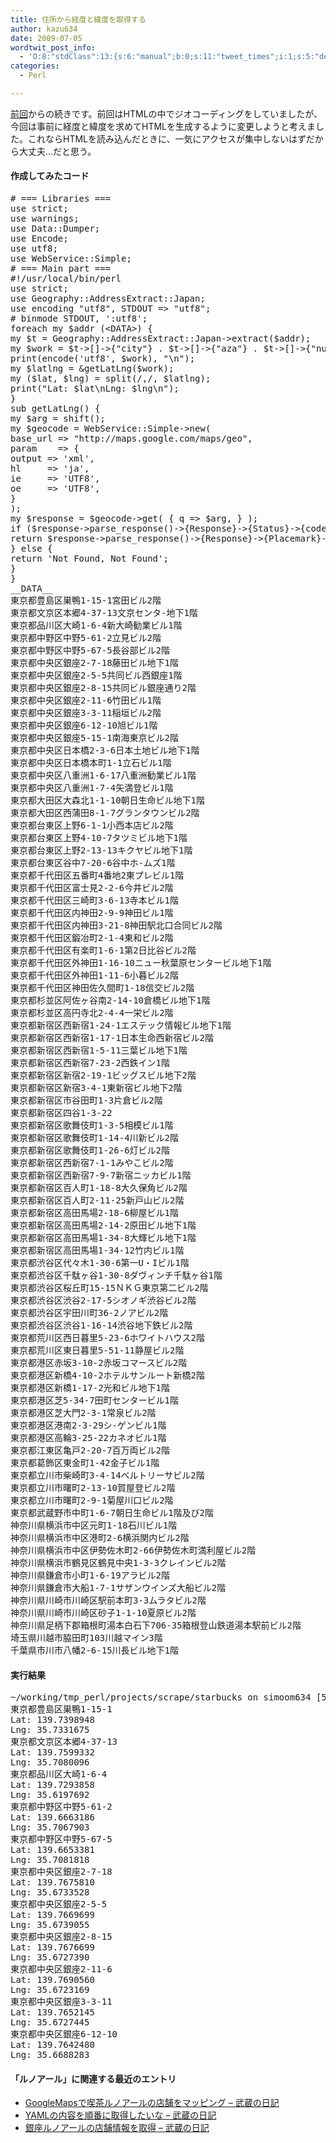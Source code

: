 ```yaml
---
title: 住所から経度と緯度を取得する
author: kazu634
date: 2009-07-05
wordtwit_post_info:
  - 'O:8:"stdClass":13:{s:6:"manual";b:0;s:11:"tweet_times";i:1;s:5:"delay";i:0;s:7:"enabled";i:1;s:10:"separation";s:2:"60";s:7:"version";s:3:"3.7";s:14:"tweet_template";b:0;s:6:"status";i:2;s:6:"result";a:0:{}s:13:"tweet_counter";i:2;s:13:"tweet_log_ids";a:1:{i:0;i:4691;}s:9:"hash_tags";a:0:{}s:8:"accounts";a:1:{i:0;s:7:"kazu634";}}'
categories:
  - Perl

---
```

<div class="section">
<p>
<a href="http://d.hatena.ne.jp/sirocco634/20090627/1246114139" onclick="__gaTracker('send', 'event', 'outbound-article', 'http://d.hatena.ne.jp/sirocco634/20090627/1246114139', '前回');" target="_blank">前回</a>からの続きです。前回はHTMLの中でジオコーディングをしていましたが、今回は事前に経度と緯度を求めてHTMLを生成するように変更しようと考えました。これならHTMLを読み込んだときに、一気にアクセスが集中しないはずだから大丈夫…だと思う。
</p>
  
<h4>
    作成してみたコード
</h4>
  
<pre class="syntax-highlight">
<span class="synComment"># === Libraries ===</span>
<span class="synStatement">use strict</span>;
<span class="synStatement">use warnings</span>;
<span class="synStatement">use </span>Data::Dumper;
<span class="synStatement">use </span>Encode;
<span class="synStatement">use utf8</span>;
<span class="synStatement">use </span>WebService::Simple;
<span class="synComment"># === Main part ===</span>
<span class="synPreProc">#!/usr/local/bin/perl</span>
<span class="synStatement">use strict</span>;
<span class="synStatement">use </span>Geography::AddressExtract::Japan;
<span class="synStatement">use </span>encoding <span class="synConstant">&#34;utf8&#34;</span>, <span class="synConstant">STDOUT </span>=&#62; <span class="synConstant">&#34;utf8&#34;</span>;
<span class="synComment"># binmode STDOUT, ':utf8';</span>
<span class="synStatement">foreach</span> <span class="synStatement">my</span> <span class="synIdentifier">$addr</span> (<span class="synIdentifier">&#60;DATA&#62;</span>) {
<span class="synStatement">my</span> <span class="synIdentifier">$t</span> = Geography::AddressExtract::Japan-&#62;extract(<span class="synIdentifier">$addr</span>);
<span class="synStatement">my</span> <span class="synIdentifier">$work</span> = <span class="synIdentifier">$t</span>-&#62;[<span class="synConstant"></span>]-&#62;{<span class="synConstant">&#34;city&#34;</span>} . <span class="synIdentifier">$t</span>-&#62;[<span class="synConstant"></span>]-&#62;{<span class="synConstant">&#34;aza&#34;</span>} . <span class="synIdentifier">$t</span>-&#62;[<span class="synConstant"></span>]-&#62;{<span class="synConstant">&#34;number&#34;</span>};
<span class="synStatement">print</span>(encode(<span class="synConstant">'utf8'</span>, <span class="synIdentifier">$work</span>), <span class="synConstant">&#34;</span><span class="synSpecial">\n</span><span class="synConstant">&#34;</span>);
<span class="synStatement">my</span> <span class="synIdentifier">$latlng</span> = <span class="synIdentifier">&#38;getLatLng</span>(<span class="synIdentifier">$work</span>);
<span class="synStatement">my</span> (<span class="synIdentifier">$lat</span>, <span class="synIdentifier">$lng</span>) = <span class="synStatement">split</span>(<span class="synStatement">/</span><span class="synConstant">,</span><span class="synStatement">/</span>, <span class="synIdentifier">$latlng</span>);
<span class="synStatement">print</span>(<span class="synConstant">&#34;Lat: </span><span class="synIdentifier">$lat</span><span class="synSpecial">\n</span><span class="synConstant">Lng: </span><span class="synIdentifier">$lng</span><span class="synSpecial">\n</span><span class="synConstant">&#34;</span>);
}
<span class="synStatement">sub</span><span class="synIdentifier"> getLatLng() </span>{
<span class="synStatement">my</span> <span class="synIdentifier">$arg</span> = <span class="synStatement">shift</span>();
<span class="synStatement">my</span> <span class="synIdentifier">$geocode</span> = WebService::Simple-&#62;<span class="synStatement">new</span>(
<span class="synConstant">base_url </span>=&#62; <span class="synConstant">&#34;http://maps.google.com/maps/geo&#34;</span>,
<span class="synConstant">param    </span>=&#62; {
<span class="synConstant">output </span>=&#62; <span class="synConstant">'xml'</span>,
<span class="synConstant">hl     </span>=&#62; <span class="synConstant">'ja'</span>,
<span class="synConstant">ie     </span>=&#62; <span class="synConstant">'UTF8'</span>,
<span class="synConstant">oe     </span>=&#62; <span class="synConstant">'UTF8'</span>,
}
);
<span class="synStatement">my</span> <span class="synIdentifier">$response</span> = <span class="synIdentifier">$geocode</span>-&#62;get( { <span class="synConstant">q </span>=&#62; <span class="synIdentifier">$arg</span>, } );
<span class="synStatement">if</span> (<span class="synIdentifier">$response</span>-&#62;parse_response()-&#62;{Response}-&#62;{Status}-&#62;{code} == <span class="synConstant">200</span>) {
<span class="synStatement">return</span> <span class="synIdentifier">$response</span>-&#62;parse_response()-&#62;{Response}-&#62;{Placemark}-&#62;{Point}-&#62;{coordinates};
} <span class="synStatement">else</span> {
<span class="synStatement">return</span> <span class="synConstant">'Not Found, Not Found'</span>;
}
}
<span class="synComment">__DATA__</span>
<span class="synComment">東京都豊島区巣鴨1-15-1宮田ビル2階</span>
<span class="synComment">東京都文京区本郷4-37-13文京センタ-地下1階</span>
<span class="synComment">東京都品川区大崎1-6-4新大崎勧業ビル1階</span>
<span class="synComment">東京都中野区中野5-61-2立見ビル2階</span>
<span class="synComment">東京都中野区中野5-67-5長谷部ビル2階</span>
<span class="synComment">東京都中央区銀座2-7-18藤田ビル地下1階</span>
<span class="synComment">東京都中央区銀座2-5-5共同ビル西銀座1階</span>
<span class="synComment">東京都中央区銀座2-8-15共同ビル銀座通り2階</span>
<span class="synComment">東京都中央区銀座2-11-6竹田ビル1階</span>
<span class="synComment">東京都中央区銀座3-3-11稲垣ビル2階</span>
<span class="synComment">東京都中央区銀座6-12-10旭ビル1階</span>
<span class="synComment">東京都中央区銀座5-15-1南海東京ビル2階</span>
<span class="synComment">東京都中央区日本橋2-3-6日本土地ビル地下1階</span>
<span class="synComment">東京都中央区日本橋本町1-1立石ビル1階</span>
<span class="synComment">東京都中央区八重洲1-6-17八重洲勧業ビル1階</span>
<span class="synComment">東京都中央区八重洲1-7-4矢満登ビル1階</span>
<span class="synComment">東京都大田区大森北1-1-10朝日生命ビル地下1階</span>
<span class="synComment">東京都大田区西蒲田8-1-7グランタウンビル2階</span>
<span class="synComment">東京都台東区上野6-1-1小西本店ビル2階</span>
<span class="synComment">東京都台東区上野4-10-7タツミビル地下1階</span>
<span class="synComment">東京都台東区上野2-13-13キクヤビル地下1階</span>
<span class="synComment">東京都台東区谷中7-20-6谷中ホ-ムズ1階</span>
<span class="synComment">東京都千代田区五番町4番地2東プレビル1階</span>
<span class="synComment">東京都千代田区富士見2-2-6今井ビル2階</span>
<span class="synComment">東京都千代田区三崎町3-6-13寺本ビル1階</span>
<span class="synComment">東京都千代田区内神田2-9-9神田ビル1階</span>
<span class="synComment">東京都千代田区内神田3-21-8神田駅北口合同ビル2階</span>
<span class="synComment">東京都千代田区鍛冶町2-1-4東和ビル2階</span>
<span class="synComment">東京都千代田区有楽町1-6-1第2日比谷ビル2階</span>
<span class="synComment">東京都千代田区外神田1-16-10ニュー秋葉原センタービル地下1階</span>
<span class="synComment">東京都千代田区外神田1-11-6小暮ビル2階</span>
<span class="synComment">東京都千代田区神田佐久間町1-18信交ビル2階</span>
<span class="synComment">東京都杉並区阿佐ヶ谷南2-14-10倉橋ビル地下1階</span>
<span class="synComment">東京都杉並区高円寺北2-4-4一栄ビル2階</span>
<span class="synComment">東京都新宿区西新宿1-24-1エステック情報ビル地下1階</span>
<span class="synComment">東京都新宿区西新宿1-17-1日本生命西新宿ビル2階</span>
<span class="synComment">東京都新宿区西新宿1-5-11三葉ビル地下1階</span>
<span class="synComment">東京都新宿区西新宿7-23-2西鉄イン1階</span>
<span class="synComment">東京都新宿区新宿2-19-1ビッグスビル地下2階</span>
<span class="synComment">東京都新宿区新宿3-4-1東新宿ビル地下2階</span>
<span class="synComment">東京都新宿区市谷田町1-3片倉ビル2階</span>
<span class="synComment">東京都新宿区四谷1-3-22</span>
<span class="synComment">東京都新宿区歌舞伎町1-3-5相模ビル1階</span>
<span class="synComment">東京都新宿区歌舞伎町1-14-4川新ビル2階</span>
<span class="synComment">東京都新宿区歌舞伎町1-26-6灯ビル2階</span>
<span class="synComment">東京都新宿区西新宿7-1-1みやこビル2階</span>
<span class="synComment">東京都新宿区西新宿7-9-7新宿ニッカビル1階</span>
<span class="synComment">東京都新宿区百人町1-18-8大久保角ビル2階</span>
<span class="synComment">東京都新宿区百人町2-11-25新戸山ビル2階</span>
<span class="synComment">東京都新宿区高田馬場2-18-6柳屋ビル1階</span>
<span class="synComment">東京都新宿区高田馬場2-14-2原田ビル地下1階</span>
<span class="synComment">東京都新宿区高田馬場1-34-8大輝ビル地下1階</span>
<span class="synComment">東京都新宿区高田馬場1-34-12竹内ビル1階</span>
<span class="synComment">東京都渋谷区代々木1-30-6第一U・Iビル1階</span>
<span class="synComment">東京都渋谷区千駄ヶ谷1-30-8ダヴィンチ千駄ヶ谷1階</span>
<span class="synComment">東京都渋谷区桜丘町15-15ＮＫＧ東京第二ビル2階</span>
<span class="synComment">東京都渋谷区渋谷2-17-5シオノギ渋谷ビル2階</span>
<span class="synComment">東京都渋谷区宇田川町36-2ノアビル2階</span>
<span class="synComment">東京都渋谷区渋谷1-16-14渋谷地下鉄ビル2階</span>
<span class="synComment">東京都荒川区西日暮里5-23-6ホワイトハウス2階</span>
<span class="synComment">東京都荒川区東日暮里5-51-11静屋ビル2階</span>
<span class="synComment">東京都港区赤坂3-10-2赤坂コマースビル2階</span>
<span class="synComment">東京都港区新橋4-10-2ホテルサンルート新橋2階</span>
<span class="synComment">東京都港区新橋1-17-2光和ビル地下1階</span>
<span class="synComment">東京都港区芝5-34-7田町センタービル1階</span>
<span class="synComment">東京都港区芝大門2-3-1常泉ビル2階</span>
<span class="synComment">東京都港区港南2-3-29シ-ゲンビル1階</span>
<span class="synComment">東京都港区高輪3-25-22カネオビル1階</span>
<span class="synComment">東京都江東区亀戸2-20-7百万両ビル2階</span>
<span class="synComment">東京都葛飾区東金町1-42金子ビル1階</span>
<span class="synComment">東京都立川市柴崎町3-4-14ベルトリーサビル2階</span>
<span class="synComment">東京都立川市曙町2-13-10賀屋登ビル2階</span>
<span class="synComment">東京都立川市曙町2-9-1菊屋川口ビル2階</span>
<span class="synComment">東京都武蔵野市中町1-6-7朝日生命ビル1階及び2階</span>
<span class="synComment">神奈川県横浜市中区元町1-18石川ビル1階</span>
<span class="synComment">神奈川県横浜市中区港町2-6横浜関内ビル2階</span>
<span class="synComment">神奈川県横浜市中区伊勢佐木町2-66伊勢佐木町満利屋ビル2階</span>
<span class="synComment">神奈川県横浜市鶴見区鶴見中央1-3-3クレインビル2階</span>
<span class="synComment">神奈川県鎌倉市小町1-6-19アラビル2階</span>
<span class="synComment">神奈川県鎌倉市大船1-7-1サザンウインズ大船ビル2階</span>
<span class="synComment">神奈川県川崎市川崎区駅前本町3-3ムラタビル2階</span>
<span class="synComment">神奈川県川崎市川崎区砂子1-1-10夏原ビル2階</span>
<span class="synComment">神奈川県足柄下郡箱根町湯本白石下706-35箱根登山鉄道湯本駅前ビル2階</span>
<span class="synComment">埼玉県川越市脇田町103川越マイン3階</span>
<span class="synComment">千葉県市川市八幡2-6-15川長ビル地下1階</span>
</pre>
  
<h4>
    実行結果
</h4>
  
<pre class="syntax-highlight">
~/working/tmp_perl/projects/scrape/starbucks on simoom634 <span class="synStatement">[</span><span class="synConstant">599</span><span class="synStatement">]</span> $: perl ./address.pl
東京都豊島区巣鴨<span class="synConstant">1-15-1</span>
Lat: <span class="synConstant">139</span>.<span class="synConstant">7398948</span>
Lng: <span class="synConstant">35</span>.<span class="synConstant">7331675</span>
東京都文京区本郷<span class="synConstant">4-37-13</span>
Lat: <span class="synConstant">139</span>.<span class="synConstant">7599332</span>
Lng: <span class="synConstant">35</span>.<span class="synConstant">7080096</span>
東京都品川区大崎<span class="synConstant">1-6-4</span>
Lat: <span class="synConstant">139</span>.<span class="synConstant">7293858</span>
Lng: <span class="synConstant">35</span>.<span class="synConstant">6197692</span>
東京都中野区中野<span class="synConstant">5-61-2</span>
Lat: <span class="synConstant">139</span>.<span class="synConstant">6663186</span>
Lng: <span class="synConstant">35</span>.<span class="synConstant">7067903</span>
東京都中野区中野<span class="synConstant">5-67-5</span>
Lat: <span class="synConstant">139</span>.<span class="synConstant">6653381</span>
Lng: <span class="synConstant">35</span>.<span class="synConstant">7081818</span>
東京都中央区銀座<span class="synConstant">2-7-18</span>
Lat: <span class="synConstant">139</span>.<span class="synConstant">7675810</span>
Lng: <span class="synConstant">35</span>.<span class="synConstant">6733528</span>
東京都中央区銀座<span class="synConstant">2-5-5</span>
Lat: <span class="synConstant">139</span>.<span class="synConstant">7669699</span>
Lng: <span class="synConstant">35</span>.<span class="synConstant">6739055</span>
東京都中央区銀座<span class="synConstant">2-8-15</span>
Lat: <span class="synConstant">139</span>.<span class="synConstant">7676699</span>
Lng: <span class="synConstant">35</span>.<span class="synConstant">6727390</span>
東京都中央区銀座<span class="synConstant">2-11-6</span>
Lat: <span class="synConstant">139</span>.<span class="synConstant">7690560</span>
Lng: <span class="synConstant">35</span>.<span class="synConstant">6723169</span>
東京都中央区銀座<span class="synConstant">3-3-11</span>
Lat: <span class="synConstant">139</span>.<span class="synConstant">7652145</span>
Lng: <span class="synConstant">35</span>.<span class="synConstant">6727445</span>
東京都中央区銀座<span class="synConstant">6-12-10</span>
Lat: <span class="synConstant">139</span>.<span class="synConstant">7642480</span>
Lng: <span class="synConstant">35</span>.<span class="synConstant">6688283</span>
</pre>
  
<h4>
    「ルノアール」に関連する最近のエントリ
</h4>
  
<ul>
<li>
<a href="http://d.hatena.ne.jp/sirocco634/20090627/1246114139" onclick="__gaTracker('send', 'event', 'outbound-article', 'http://d.hatena.ne.jp/sirocco634/20090627/1246114139', ' GoogleMapsで喫茶ルノアールの店舗をマッピング &#8211; 武蔵の日記');" target="_blank"> GoogleMapsで喫茶ルノアールの店舗をマッピング &#8211; 武蔵の日記</a>
</li>
<li>
<a href="http://d.hatena.ne.jp/sirocco634/20090622/1245679241" onclick="__gaTracker('send', 'event', 'outbound-article', 'http://d.hatena.ne.jp/sirocco634/20090622/1245679241', ' YAMLの内容を順番に取得したいな &#8211; 武蔵の日記');" target="_blank"> YAMLの内容を順番に取得したいな &#8211; 武蔵の日記</a>
</li>
<li>
<a href="http://d.hatena.ne.jp/sirocco634/20090621/1245573790" onclick="__gaTracker('send', 'event', 'outbound-article', 'http://d.hatena.ne.jp/sirocco634/20090621/1245573790', ' 銀座ルノアールの店舗情報を取得 &#8211; 武蔵の日記');" target="_blank"> 銀座ルノアールの店舗情報を取得 &#8211; 武蔵の日記</a>
</li>
</ul>
</div>
